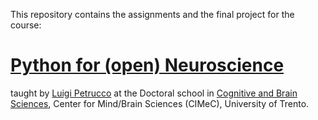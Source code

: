 This repository contains the assignments and the final project for the course:

# [Python for (open) Neuroscience](https://github.com/vigji/python-cimec)

taught by [Luigi Petrucco](https://vigji.github.io) at the Doctoral school in [Cognitive and Brain Sciences](https://www.unitn.it/drcimec/), Center for Mind/Brain Sciences (CIMeC), University of Trento. 
